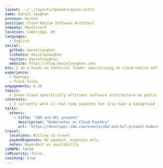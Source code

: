```yaml
---
layout: ../../layouts/SpeakerLayout.astro
name: Daniel Vaughan
pronoun: He/Him
position: Cloud Native Software Architect
company: Mastercard
location: Cambridge, UK
languages:
  - English
social:
  github: danielvaughan
  linkedin: danielpvaughan
  twitter: danielvaughan
  website: https://blog.danielvaughan.com/
bio: I am a hands-on technical leader specializing in cloud-native software architecture. I have a range of experience in enterprise, startup and academic environments. I currently work on cloud strategy for Mastercard. I work with teams to achieve speed in development, simplicity in operations, and to make running software both cost-efficient and environmentally sustainable. I love bringing people together to share experience and to make building software productive, enjoyable and rewarding.
experience:
  - Meetups
  - Track Talks
engagements: 6-20
topics:
  - Green Cloud specifically efficient software architecture on public cloud and developer education.
interests:
  - I currently work in real-time payments but also have a background in Bioinformatics. Technically my interests are event driven applications in public cloud.
talks:
  others:
    - title: "IBM and HCL present"
      description: "Kubernetes vs Cloud Foundry"
      url: "https://developer.ibm.com/events/ibm-and-hcl-present-kubernetes-vs-cloud-foundry"
travel:
  locations: Willing to travel
  payAndExpenses: No payment, expenses only
  notes: Dependent on availability
isMAPA: false
isMinority: false,
coaching: true
---
```


